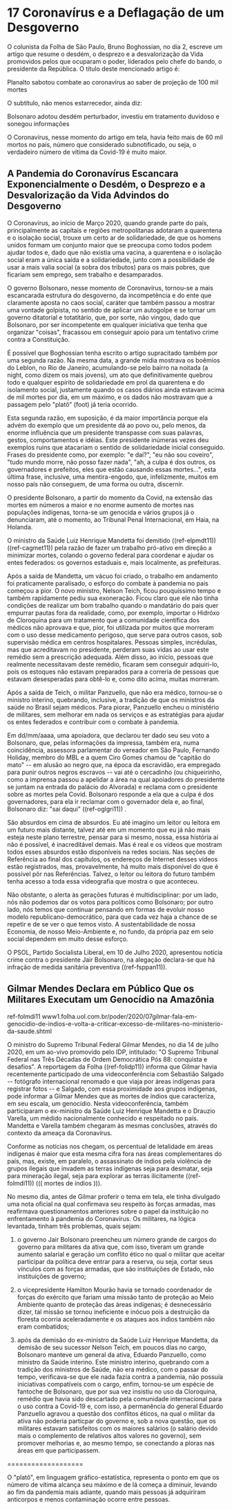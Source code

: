 # 17  Coronavírus e a Deflagação de um Desgoverno

O colunista da Folha de São Paulo, Bruno Boghossian, no dia 2, escreve um artigo que resume o desdém, o desprezo e a desvalorização da Vida promovidos pelos que ocuparam o poder, liderados pelo chefe do bando, o presidente da República. O título deste mencionado artigo é:

Planalto sabotou combate ao coronavírus ao saber de projeção de 100 mil mortes

O subtítulo,  não menos estarrecedor, ainda diz:

Bolsonaro adotou desdém perturbador, investiu em tratamento duvidoso e sonegou informações

O Coronavírus, nesse momento do artigo em tela, havia feito mais de 60 mil mortos no país, número que considerado subnotificado, ou seja, o verdadeiro número de vítima da Covid-19 é muito maior.

## A Pandemia do Coronavírus Escancara Exponencialmente o Desdém, o Desprezo e a Desvalorização da Vida Advindos do Desgoverno

O Coronavírus, ao início de Março 2020, quando grande parte do país, principalmente as capitais e regiões metropolitanas adotaram a quarentena e o isolação social, trouxe um certo ar de solidariedade, de que os homens unidos formam um conjunto maior que se preocupa como todos podem ajudar todos e, dado que não existia uma vacina, a quarentena e o isolação social eram a única saída e a solidariedade, junto com a possibilidade de usar a mais valia social (a sobra dos tributos) para os mais pobres, que ficariam sem emprego, sem trabalho e desamparados.

O governo Bolsonaro, nesse momento de Coronavírus, tornou-se a mais escancarada estrutura do desgoverno, da incompetência e do ente que claramente aposta no caos social, caráter que também passou a mostrar uma vontade golpista, no sentido de aplicar um autogolpe e se tornar um governo ditatorial e totatitário, que, por sorte, não vingou, dado que Bolsonaro, por ser incompetente em qualquer iniciativa que tenha que organizar "coisas", fracassou em conseguir apoio para um tentativo crime contra a Constituição.

É possível que Boghossian tenha escrito o artigo supracitado também por uma segunda razão.  Na mesma data, a grande mídia mostrava os boêmios do Leblon, no Rio de Janeiro, acumulando-se pelo bairro na noitada (a night, como dizem os mais jovens), um ato que definitivamente quebrou todo e qualquer espírito de solidariedade em prol da quarentena e do isolamento social, justamente quando os casos diários ainda estavam acima de mil mortes por dia, em um máximo, e os dados não mostravam que a passagem pelo "platô" (foot) já teria ocorrido.

Esta segunda razão, em suposição, é da maior importância porque ela advém do exemplo que um presidente dá ao povo ou, pelo menos, da enorme influência que um presidente transpasse com suas palavras, gestos, comportamentos e idéias. Este presidente inúmeras vezes deu exemplos ruins que atacariam o sentido de solidariedade inicial conseguido. Frases do presidente como, por exemplo: "e daí?", "eu não sou coveiro", "tudo mundo morre, não posso fazer nada", "ah, a culpa é dos outros, os governadores e prefeitos, eles que estão causando essas mortes...", esta última frase, inclusive, uma mentira-engodo, que, infelizmente, muitos em nosso país não conseguem, de uma forma ou outra, discernir.

O presidente Bolsonaro, a partir do momento da Covid, na extensão das mortes em números a maior e no enorme aumento de mortes nas populações indígenas, torna-se um genocida e vários grupos já o denunciaram, até o momento, ao Tribunal Penal Internacional, em Haia, na Holanda.

O ministro da Saúde Luiz Henrique Mandetta foi demitido ((ref-elpmdt11)) ((ref-cagmet11)) pela razão de fazer um trabalho pró-ativo em direção a minimizar mortes, colando o governo federal para coordenar e ajudar os entes federados: os governos estaduais e, mais localmente, as prefeituras.

Após a saída de Mandetta, um vácuo foi criado, o trabalho em andamento foi praticamente paralisado, o esforço do combate à pandemia no país começou a pior.  O novo ministro, Nelson Teich, ficou pouquíssimo tempo e também rapidamente pediu sua exoneração. Ficou claro que ele não tinha condições de realizar um bom trabalho quando o mandatário do pais quer empurrar pautas fora da realidade, como, por exemplo, importar o Hidróxo de Cloroquina para um tratamento que a comunidade científica dos médicos não aprovava e que, pior, foi utilizada por muitos que morreram com o uso desse medicamento perigoso, que serve para outros casos, sob supervisão médica em centros hospitalares. Pessoas simples, incrédulas, mas que acreditavam no presidente, perderam suas vidas ao usar este remédio sem a prescrição adequada.  Além disso, ao início, pessoas que realmente necessitavam deste remédio, ficaram sem conseguir adquiri-lo, pois os estoques não estavam preparados para a correria de pessoas que estavam desesperadas para obtê-lo e, como dito acima, muitas morreram.

Após a saída de Teich, o militar Panzuello, que não era médico, tornou-se o ministro interino, quebrando, inclusive, a tradição de que os ministros da saúde no Brasil sejam médicos. Para piorar, Panzuello encheu o ministério de militares, sem melhorar em nada os serviços e as estratégias para ajudar os entes federados e contribuir com o combate à pandemia.

Em dd/mm/aaaa, uma apoiadora, que declarou ter dado seu seu voto a Bolsonaro, que, pelas informações da impressa, também era, numa coincidência, assessora parlamentar do vereador em São Paulo, Fernando Holiday, membro do MBL e a quem Ciro Gomes chamou de "capitão do mato" -- em alusão ao negro que, na época da escravidão, era empregado para punir outros negros escravos -- vai até o cercadinho (ou chiqueirinho, como a imprensa passou a apelidar a área na qual apoiadores do presidente se juntam na entrada do palácio do Alvorada) e reclama com o presidente sobre as mortes pela Covid. Bolsonaro responde a ela que a culpa é dos governadores, para ela ir reclamar com o governador dela e, ao final, Bolsonaro diz: "sai daqui" ((ref-oglgri11)) .

São absurdos em cima de absurdos. Eu até imagino um leitor ou leitora em um futuro mais distante, talvez até em um momento que eu já não mais esteja neste plano terrestre, pensar para si mesmo, nossa, essa história aí não é possível, é inacreditável demais. Mas é real e os vídeos que mostram todos esses absurdos estão disponíveis na redes sociais. Nas seções de Referência ao final dos capítulos, os endereços de Internet desses vídeos estão registrados, mas, provavelmente, há muito mais disponível do que é possível pôr nas Referências. Talvez, o leitor ou leitora do futuro também tenha acesso a toda essa videografia que mostra o que aconteceu.

Não obstante, o alerta às gerações futuras é multidisciplinar: por um lado, nós não podemos dar os votos para políticos como Bolsonaro; por outro lado, nós temos que continuar pensando em formas de evoluir nosso modelo republicano-democrático, para que cada vez haja a chance de se repetir e de se ver o que temos visto. A sustentabilidade de nossa Economia, de nosso Meio-Ambiente e, no fundo, da própria paz em seio social dependem em muito desse esforço.


O PSOL, Partido Socialista Liberal, em 10 de Julho 2020, apresentou notícia crime contra o presidente Jair Bolsonaro, na alegação declara-se que há infração de medida sanitária preventiva ((ref-fsppan11)).


## Gilmar Mendes Declara em Público Que os Militares Executam um Genocídio na Amazônia


ref-folmdi11
www1.folha.uol.com.br/poder/2020/07gilmar-fala-em-genocidio-de-indios-e-volta-a-criticar-excesso-de-militares-no-ministerio-da-saude.shtml


O ministro do Supremo Tribunal Federal Gilmar Mendes, no dia 14 de julho 2020, em um ao-vivo promovido pelo IDP, intitulado: "O Supremo Tribunal Federal nas Três Décadas de Ordem Democrática Pós 88: conquista e desafios". A reportagem da Folha  ((ref-folidp11)) informa que Gilmar havia recentemente participado de uma videoconferência com Sebastião Salgado -- fotógrafo internacional renomado e que viaja por áreas indígenas para registrar fotos -- e Salgado, com essa proximidade aos grupos indígenas, pode informar a Gilmar Mendes que as mortes de índios que caracteriza, em seu escala, um genocídio. Nesta videoconferência, também participaram o ex-ministro da Saúde Luiz Henrique Mandetta e o Drauzio Varella, um médido nacionalmente conhecido e respeitado no país. Mandetta e Varella também chegaram às mesmas conclusões, através do contexto da ameaça da Coronavírus.

Conforme as notícias nos chegam, os percentual de letalidade em áreas indígenas é maior que esta mesma cifra fora nas áreas complementares do país, mas, existe, em paralelo, o assassinato de índios pela violência de grupos ilegais que invadem as terras indígenas seja para desmatar, seja para mineração ilegal, seja para explorar as terras ilicitamente ((ref-folmdi11)) ((( mortes de índios ))).

No mesmo dia, antes de Gilmar proferir o tema em tela, ele tinha divulgado uma nota oficial na qual confirmava seu respeito às forças armadas, mas reafirmava questionamentos anteriores sobre o papel da instituição no enfrentamento à pandemia do Coronavírus. Os militares, na lógica levantada, tinham três problemas, quais sejam:

1. o governo Jair Bolsonaro preencheu um número grande de cargos do governo para militares da ativa que, com isso, tiveram um grande aumento salarial e geração um conflito ético no qual o militar que aceitar participar da política deve entrar para a reserva, ou seja, cortar seus vínculos com as forças armadas, que são instituições de Estado, não instituições de governo;

2. o vicepresidente Hamilton Mourão havia se tornado coordenador de forças do exército que fariam uma missão tanto de proteção ao Meio Ambiente quanto de proteção das áreas indígenas; é desnecessário dizer, tal missão se tornou ineficiente e inócuo pois a destruição da floresta ocorria aceleradamente e os ataques aos índios também não eram combatidos;

3. após da demisão do ex-ministro da Saúde Luiz Henrique Mandetta, da demisão de seu sucessor Nelson Teich, em poucos dias no cargo, Bolsonaro manteve um general da ativa, Eduardo Panzuello, como ministro da Saúde interino. Este ministro interino, quebrando com a tradição dos ministros de Saúde, não era médico, com o passar do tempo, verificava-se que ele nada fazia contra a pandemia, não possuía iniciativas compatíveis com o cargo, enfim, tornou-se um espécie de fantoche de Bolsonaro, que por sua vez insistiu no uso da Cloroquina, remédio que havia sido descartado pela comunidade internacional para o uso contra a Covid-19 e, com isso, a permanência do general Eduardo Panzuello agravou a questão dos conflitos éticos, na qual o militar da ativa não poderia particpar do governo e, sob a nova questão, que os militares estavam satisfeitos com os maiores salários (o salário devido mais o complemento de relativos altos valores no governo), sem promover melhorias e, ao mesmo tempo, se conectando a pioras nas áreas em que participassem.










===================

O "platô", em linguagem gráfico-estatística, representa o ponto em que os número de vítima alcança seu máximo e de lá começa a diminuir, levando ao fim da pandemia mais adiante, quando mais pessoas já adquiriram anticorpos e menos contaminação ocorre entre pessoas.




